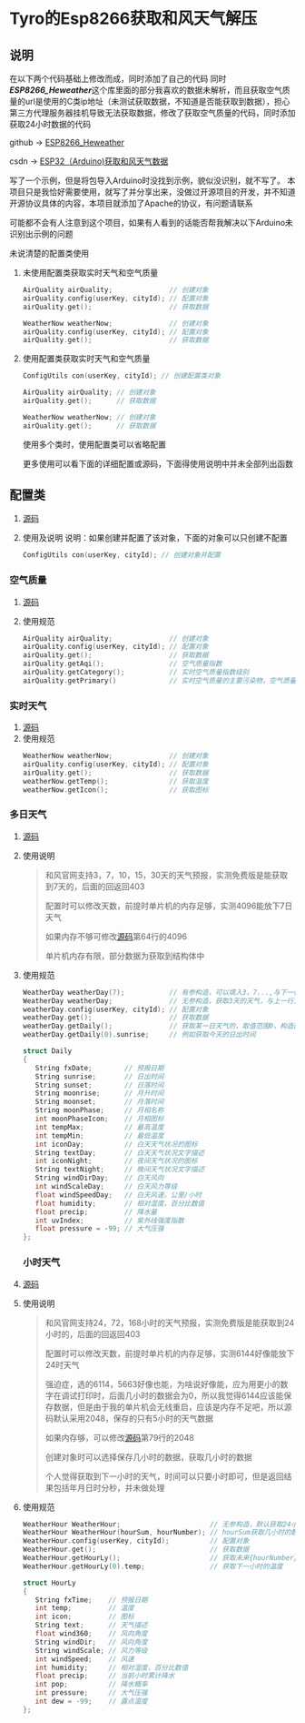 # Tyro的Esp8266获取和风天气解压

## 说明
在以下两个代码基础上修改而成，同时添加了自己的代码
同时***ESP8266_Heweather***这个库里面的部分我喜欢的数据未解析，而且获取空气质量的url是使用的C类ip地址（未测试获取数据，不知道是否能获取到数据），担心第三方代理服务器挂机导致无法获取数据，修改了获取空气质量的代码，同时添加获取24小时数据的代码

github -> [ESP8266_Heweather](https://github.com/tignioj/ESP8266_Heweather)

csdn -> [ESP32（Arduino)获取和风天气数据](https://blog.csdn.net/y275903528/article/details/131192585) 

写了一个示例，但是将包导入Arduino时没找到示例，貌似没识别，就不写了。
本项目只是我恰好需要使用，就写了并分享出来，没做过开源项目的开发，并不知道开源协议具体的内容，本项目就添加了Apache的协议，有问题请联系

可能都不会有人注意到这个项目，如果有人看到的话能否帮我解决以下Arduino未识别出示例的问题

未说清楚的配置类使用
1. 未使用配置类获取实时天气和空气质量
   ```c++
   AirQuality airQuality;              // 创建对象
   airQuality.config(userKey, cityId); // 配置对象
   airQuality.get();                   // 获取数据

   WeatherNow weatherNow;              // 创建对象
   airQuality.config(userKey, cityId); // 配置对象
   airQuality.get();                   // 获取数据
   ```
   
2. 使用配置类获取实时天气和空气质量
   ```c++
   ConfigUtils con(userKey, cityId); // 创建配置类对象

   AirQuality airQuality; // 创建对象
   airQuality.get();      // 获取数据

   WeatherNow weatherNow; // 创建对象
   airQuality.get();      // 获取数据
   ```
   
   使用多个类时，使用配置类可以省略配置
   
   更多使用可以看下面的详细配置或源码，下面得使用说明中并未全部列出函数

## 配置类

1. [源码](./src/ConfigUtils.h)
2. 使用及说明
    说明：如果创建并配置了该对象，下面的对象可以只创建不配置
   
   ```c++
   ConfigUtils con(userKey, cityId); // 创建对象并配置
   ```

### 空气质量

1. [源码](./src/AirQuality.h)

2. 使用规范

   ```c++
   AirQuality airQuality;              // 创建对象
   airQuality.config(userKey, cityId); // 配置对象
   airQuality.get();                   // 获取数据
   airQuality.getAqi();                // 空气质量指数
   airQuality.getCategory();           // 实时空气质量指数级别
   airQuality.getPrimary()             // 实时空气质量的主要污染物，空气质量为优时，返回值为NA
   ```

### 实时天气

1. [源码](./src/WeatherNow.h)
2. 使用规范
   ```c++
   WeatherNow weatherNow;              // 创建对象
   airQuality.config(userKey, cityId); // 配置对象
   airQuality.get();                   // 获取数据
   weatherNow.getTemp();               // 获取温度
   weatherNow.getIcon();               // 获取图标
   ```

### 多日天气

1. [源码](./src/WeatherDay.h)

2. 使用说明
   
   > 和风官网支持3，7，10，15，30天的天气预报，实测免费版是能获取到7天的，后面的回返回403
   >
   > 配置时可以修改天数，前提时单片机的内存足够，实测4096能放下7日天气
   >
   > 如果内存不够可修改[源码](./src/WeatherDay.cpp)第64行的4096
   >
   > 单片机内存有限，部分数据为获取到结构体中
   
3. 使用规范

   ```c++
   WeatherDay weatherDay(7);           // 有参构造，可以填入3，7...,与下一行二选一
   WeatherDay weatherDay;              // 无参构造，获取3天的天气，与上一行二选一
   weatherDay.config(userKey, cityId); // 配置对象
   weatherDay.get();                   // 获取数据
   weatherDay.getDaily();              // 获取某一日天气的，取值范围0，构造函数的取值-1，默认为1明天，返回类型如下
   weatherDay.getDaily(0).sunrise;     // 例如获取今天的日出时间
   ```
   ```C++
   struct Daily
   {
      String fxDate;        // 预报日期
      String sunrise;       // 日出时间
      String sunset;        // 日落时间
      String moonrise;      // 月升时间
      String moonset;       // 月落时间
      String moonPhase;     // 月相名称
      int moonPhaseIcon;    // 月相图标
      int tempMax;          // 最高温度
      int tempMin;          // 最低温度
      int iconDay;          // 白天天气状况的图标
      String textDay;       // 白天天气状况文字描述
      int iconNight;        // 夜间天气状况的图标
      String textNight;     // 晚间天气状况文字描述
      String windDirDay;    // 白天风向
      int windScaleDay;     // 白天风力等级
      float windSpeedDay;   // 白天风速，公里/小时
      float humidity;       // 相对湿度，百分比数值
      float precip;         // 降水量
      int uvIndex;          // 紫外线强度指数
      float pressure = -99; // 大气压强
   };
   ```
   ### 小时天气
   
1. [源码](./src/WeatherHour.h)
   
2. 使用说明
   
   > 和风官网支持24，72，168小时的天气预报，实测免费版是能获取到24小时的，后面的回返回403
      >
      > 配置时可以修改天数，前提时单片机的内存足够，实测6144好像能放下24时天气
      >
      > 强迫症，选的6114，5663好像也能，为啥说好像能，应为用更小的数字在调试打印时，后面几小时的数据会为0，所以我觉得6144应该能保存数据，但是由于我的单片机会无线重启，应该是内存不足吧，所以源码默认采用2048，保存的只有5小时的天气数据
      >
      > 如果内存够，可以修改[源码](./src/WeatherHour.cpp)第79行的2048
      >
      > 创建对象时可以选择保存几小时的数据，获取几小时的数据
      >
   > 个人觉得获取到下一小时的天气，时间可以只要小时即可，但是返回结果包括年月日时分秒，并未做处理
   
3. 使用规范
   
   ```C++
   WeatherHour WeatherHour;                      // 无参构造，默认获取24小时天气，保存5小时;与下一行二选一
   WeatherHour WeatherHour(hourSum, hourNumber); // hourSum获取几小时的数据，官方的24，72，168;hourNumber为保存几小时的数据，输入的值应当小于等于hourSum，否则取hourSum;当输入hourSum不是官方提供的几个数据时，将获取24小时，保存5小时数据;与上一行二选一
   WeatherHour.config(userKey, cityId);          // 配置对象
   WeatherHour.get();                            // 获取数据
   WeatherHour.getHourLy();                      // 获取未来{hourNumber}小时的天气数据，默认为0下一小时，返回如下
   WeatherHour.getHourLy(0).temp;                // 获取下一小时的温度
   ```
   
   ```c++
   struct HourLy
   {
      String fxTime;    // 预报日期
      int temp;         // 温度
      int icon;         // 图标
      String text;      // 天气描述
      float wind360;    // 风向角度
      String windDir;   // 风向角度
      String windScale; // 风力等级
      int windSpeed;    // 风速
      int humidity;     // 相对湿度，百分比数值
      float precip;     // 当前小时累计降水
      int pop;          // 降水概率
      int pressure;     // 大气压强
      int dew = -99;    // 露点温度
   };
   ```
   
      


